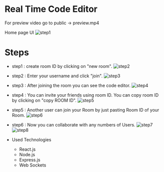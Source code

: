 # Real Time Code Editor

For preview video go to public -> preview.mp4

Home page UI
![step1](https://user-images.githubusercontent.com/84611501/208825168-09ed1a31-6b63-479b-9256-b4de496e0e1d.png)


# Steps

* step1 : create room ID by clicking on "new room".
![step2](https://user-images.githubusercontent.com/84611501/208825256-248faeae-1f1b-4441-8aec-e102705f0999.png)

* step2 : Enter your username and click "join".
![step3](https://user-images.githubusercontent.com/84611501/208825285-9fa7ecf8-e989-4f64-a7ee-02f7d719ed3d.png)

* step3 : After joining the room you can see the code editor.
![step4](https://user-images.githubusercontent.com/84611501/208825353-d59a3d8d-ba39-4939-b3b9-ae1d245bf61f.png)

* step4 : You can invite your friends using room ID. You can copy room ID by clicking on "copy ROOM ID".
![step5](https://user-images.githubusercontent.com/84611501/208825400-e5a3734e-0d0d-4109-a4d4-e9d807c7fc41.png)

* step5 : Another user can join your Room by just pasting Room ID of your Room.
![step6](https://user-images.githubusercontent.com/84611501/208825407-768157e9-86cd-4031-8708-a14326f0e432.png)

* step6 : Now you can collaborate with any numbers of Users.
![step7](https://user-images.githubusercontent.com/84611501/208825418-bd11cf49-c9ea-48c8-ba6e-f7c78d272d36.png)
![step8](https://user-images.githubusercontent.com/84611501/208825424-c83a92d6-a793-4e9c-b97c-73bbdd89699e.png)


* Used Technologies
    * React.js
    * Node.js
    * Express.js
    * Web Sockets



